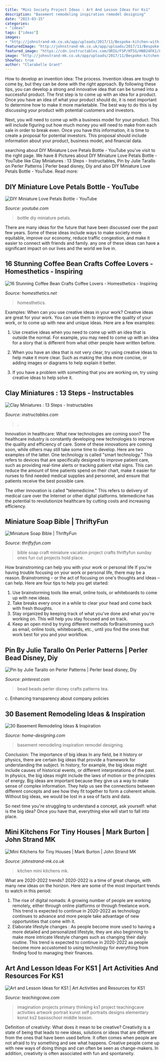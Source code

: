 ```yaml
---
title: "Mini Society Project Ideas : Art And Lesson Ideas For Ks1"
description: "Basement remodeling inspiration remodel designing"
date: "2023-03-15"
categories:
- "ideas"
tags: ["ideas"]
images:
- "http://johnstrand-mk.co.uk/app/uploads/2017/11/Bespoke-kitchen-with-retractable-doors-AK-7-e1510236873372.jpg"
featuredImage: "http://johnstrand-mk.co.uk/app/uploads/2017/11/Bespoke-kitchen-with-retractable-doors-AK-7-e1510236873372.jpg"
featured_image: "https://cdn.instructables.com/ORIG/FSP/HT5G/HN824FK1/FSPHT5GHN824FK1.jpg?width=2100"
image: "http://johnstrand-mk.co.uk/app/uploads/2017/11/Bespoke-kitchen-with-retractable-doors-AK-7-e1510236873372.jpg"
ShowToc: true
author: "Clarabelle Grant"
---
```



How to develop an invention idea: The process.
Invention ideas are tough to come by, but they can be done with the right approach. By following these tips, you can develop a strong and innovative idea that can be turned into a successful product.
The first step is to come up with an idea for a product. Once you have an idea of what your product should do, it is next important to determine how to make it more marketable. The best way to do this is by discussing your product with potential customers and investors.

Next, you will need to come up with a business model for your product. This will include figuring out how much money you will need to make from each sale in order to break even. Once you have this information, it is time to create a proposal for potential investors. This proposal should include information about your product, business model, and financial data.

	

		
searching about DIY Miniature Love Petals Bottle - YouTube you've visit to the right page. We have 8 Pictures about DIY Miniature Love Petals Bottle - YouTube like Clay Miniatures : 13 Steps - Instructables, Pin by Julie Tarallo on Perler Patterns | Perler bead disney, Diy and also DIY Miniature Love Petals Bottle - YouTube. Read more:
		
    
## DIY Miniature Love Petals Bottle - YouTube

<img loading=lazy src="http://i.ytimg.com/vi/pr6y6WaBvZQ/maxresdefault.jpg" onerror="this.onerror=null;this.src='https://tse3.mm.bing.net/th?id=OIP.ddpbYyZFY1WJ8psxzvhy9wHaEK&amp;pid=15.1';" alt="DIY Miniature Love Petals Bottle - YouTube">

_Source: youtube.com_

>bottle diy miniature petals. 

	

There are many ideas for the future that have been discussed over the past few years. Some of these ideas include ways to make society more equitable, improve our economy, reduce traffic congestion, and make it easier to connect with friends and family. any one of these ideas can have a significant impact on our lives and the world we live in.

    
## 16 Stunning Coffee Bean Crafts Coffee Lovers - Homesthetics - Inspiring

<img loading=lazy src="http://cdn.homesthetics.net/wp-content/uploads/2017/11/gioflorist_custom_1.jpg" onerror="this.onerror=null;this.src='https://tse1.mm.bing.net/th?id=OIP.5RKiiyC-bTdu4gPZeQQI4AHaLH&amp;pid=15.1';" alt="16 Stunning Coffee Bean Crafts Coffee Lovers - Homesthetics - Inspiring">

_Source: homesthetics.net_

>homesthetics. 

	

Examples: When can you use creative ideas in your work?
Creative ideas are great for your work. You can use them to improve the quality of your work, or to come up with new and unique ideas. Here are a few examples:
1. Use creative ideas when you need to come up with an idea that is outside the normal. For example, you may need to come up with an idea for a story that is different from what other people have written before.

2. When you have an idea that is not very clear, try using creative ideas to help make it more clear. Such as making the idea more concise, or adding images or diagrams to help explain it better.

3. If you have a problem with something that you are working on, try using creative ideas to help solve it.

    
## Clay Miniatures : 13 Steps - Instructables

<img loading=lazy src="https://cdn.instructables.com/ORIG/FSP/HT5G/HN824FK1/FSPHT5GHN824FK1.jpg?width=2100" onerror="this.onerror=null;this.src='https://tse4.mm.bing.net/th?id=OIP.8DRFIzaAtLVBS-bpOgvFJwHaJ4&amp;pid=15.1';" alt="Clay Miniatures : 13 Steps - Instructables">

_Source: instructables.com_

>. 

	

Innovation in healthcare: What new technologies are coming soon?
The healthcare industry is constantly developing new technologies to improve the quality and efficiency of care. Some of these innovations are coming soon, while others may still take some time to develop. Here are two examples of the latter. 
One technology is called "smart technology." This refers to devices that are specifically designed to improve patient care, such as providing real-time alerts or tracking patient vital signs. This can reduce the amount of time patients spend on their chart, make it easier for nurses to find needed medical supplies and personnel, and ensure that patients receive the best possible care. 

The other innovation is called "telemedicine." This refers to delivery of medical care over the Internet or other digital platforms. telemedicine has the potential to revolutionize healthcare by cutting costs and increasing efficiency.

    
## Miniature Soap Bible | ThriftyFun

<img loading=lazy src="https://img.thrfun.com/img/016/998/miniature_soap_bible_l.jpg" onerror="this.onerror=null;this.src='https://tse2.mm.bing.net/th?id=OIP.a0FHJATPqBLFHEtuT6wEIQHaFs&amp;pid=15.1';" alt="Miniature Soap Bible | ThriftyFun">

_Source: thriftyfun.com_

>bible soap craft miniature vacation project crafts thriftyfun sunday ones fun cut projects hold place. 

	

How brainstroming can help you with your work or personal life
If you're having trouble focusing on your work or personal life, there may be a reason. Brainstroming – or the act of focusing on one's thoughts and ideas – can help. Here are four tips to help you get started: 
1. Use brainstorming tools like email, online tools, or whiteboards to come up with new ideas. 
2. Take breaks every once in a while to clear your head and come back with fresh thoughts. 
3. Stay organized by keeping track of what you've done and what you're working on. This will help you stay focused and on track. 
4. Keep an open mind by trying different methods forBrainstroming such as email, online tools, whiteboards, etc., until you find the ones that work best for you and your workflow.

    
## Pin By Julie Tarallo On Perler Patterns | Perler Bead Disney, Diy

<img loading=lazy src="https://i.pinimg.com/736x/46/20/db/4620dbdde375567c3660db05364d75d0.jpg" onerror="this.onerror=null;this.src='https://tse1.mm.bing.net/th?id=OIP.k-WidnxU6RkNiwdHm75SAwHaNK&amp;pid=15.1';" alt="Pin by Julie Tarallo on Perler Patterns | Perler bead disney, Diy">

_Source: pinterest.com_

>bead beads perler disney crafts patterns tea. 

	

c. Enhancing transparency about company policies 

    
## 30 Basement Remodeling Ideas &amp; Inspiration

<img loading=lazy src="http://www.home-designing.com/wp-content/uploads/2013/01/media-room-basement-remodel-9.jpg" onerror="this.onerror=null;this.src='https://tse2.mm.bing.net/th?id=OIP.FOQAZJXXWhXmLyGJYmunWAHaE5&amp;pid=15.1';" alt="30 Basement Remodeling Ideas &amp; Inspiration">

_Source: home-designing.com_

>basement remodeling inspiration remodel designing. 

	

Conclusion: The importance of big ideas
In any field, be it history or physics, there are certain big ideas that provide a framework for understanding the subject. In history, for example, the big ideas might include causes of historical events, or different interpretations of the past. In physics, the big ideas might include the laws of motion or the principles of energy.
Big ideas are important because they give us a way to make sense of complex information. They help us see the connections between different concepts and see how they fit together to form a coherent whole. Without big ideas, we would be lost in a sea of facts and data.

So next time you're struggling to understand a concept, ask yourself: what is the big idea? Once you have that, everything else will start to fall into place.

    
## Mini Kitchens For Tiny Houses | Mark Burton | John Strand MK

<img loading=lazy src="http://johnstrand-mk.co.uk/app/uploads/2017/11/Bespoke-kitchen-with-retractable-doors-AK-7-e1510236873372.jpg" onerror="this.onerror=null;this.src='https://tse4.mm.bing.net/th?id=OIP.17fhwqi9Dh74gBG7Ce-biAHaJ8&amp;pid=15.1';" alt="Mini Kitchens for Tiny Houses | Mark Burton | John Strand MK">

_Source: johnstrand-mk.co.uk_

>kitchen mini kitchens mk. 

	

What are 2020-2022 trends?
2020-2022 is a time of great change, with many new ideas on the horizon. Here are some of the most important trends to watch in this period: 
1. The rise of digital nomads: A growing number of people are working remotely, either through online platforms or through freelance work. This trend is expected to continue in 2020-2022 as technology continues to advance and more people take advantage of new opportunities that come with it. 
2. Elaborate lifestyle changes : As people become more used to having a more detailed and personalized lifestyle, they are also beginning to make more intricate lifestyle changes such as changing their daily routine. This trend is expected to continue in 2020-2022 as people become more accustomed to using technology for everything from finding food to managing their finances. 

    
## Art And Lesson Ideas For KS1 | Art Activities And Resources For KS1

<img loading=lazy src="http://www.teachingcave.com/wp-content/uploads/2013/11/Thinking-Art.jpg" onerror="this.onerror=null;this.src='https://tse4.mm.bing.net/th?id=OIP.E1LZQSaiK6zi82C1xznzeQHaKu&amp;pid=15.1';" alt="Art and Lesson Ideas for KS1 | Art Activities and Resources for KS1">

_Source: teachingcave.com_

>imagination projects primary thinking ks1 project teachingcave activities artwork portrait kunst self portraits designs elementary konst ks2 basisschool middle lesson. 

	

Definition of creativity: What does it mean to be creative?
Creativity is a state of being that leads to new ideas, solutions or ideas that are different from the ones that have been used before. It often comes when people are not afraid to try something and see what happens. Creative people come up with new ways of doing things and can often be seen as change-makers. In addition, creativity is often associated with fun and spontaneity.

